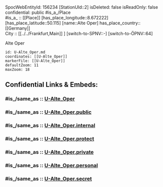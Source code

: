 ﻿---
location:
- 50.115
- 8.672222
mapmarker: subway
mapzoom:
- 8
- 18
tags:
- geo/station/subway
type: Station
---

SpocWebEntityId: 156234
[StationUId::2] 
isDeleted: false
isReadOnly: false
confidential: public
#is_a_/Place  
#is_a_ :: [[Place]] 
[has_place_longitude::8.672222] 
[has_place_latitude::50.115] 
[name::Alte Oper] 
has_place_country:: [[Germany]]  
City :: [[../../Frankfurt,Main]] ] 
[switch-to-SPNV::-] 
[switch-to-ÖPNV::64] 

Alte Oper

```leaflet
id: U-Alte_Oper.md
coordinates: [[U-Alte_Oper]] 
markerFile: [[U-Alte_Oper]] 
defaultZoom: 11 
maxZoom: 18
```


## Confidential Links & Embeds: 

### #is_/same_as :: [U-Alte_Oper](U-Alte_Oper.md) 

### #is_/same_as :: [U-Alte_Oper.public](/_public/Earth/Continent/Europe/Europe~Central/Germany/Germany~West/Hessen/counties~Hessen/Frankfurt~Main/Stations-FFM~U/U-Alte_Oper.public.md) 

### #is_/same_as :: [U-Alte_Oper.internal](/_internal/Earth/Continent/Europe/Europe~Central/Germany/Germany~West/Hessen/counties~Hessen/Frankfurt~Main/Stations-FFM~U/U-Alte_Oper.internal.md) 

### #is_/same_as :: [U-Alte_Oper.protect](/_protect/Earth/Continent/Europe/Europe~Central/Germany/Germany~West/Hessen/counties~Hessen/Frankfurt~Main/Stations-FFM~U/U-Alte_Oper.protect.md) 

### #is_/same_as :: [U-Alte_Oper.private](/_private/Earth/Continent/Europe/Europe~Central/Germany/Germany~West/Hessen/counties~Hessen/Frankfurt~Main/Stations-FFM~U/U-Alte_Oper.private.md) 

### #is_/same_as :: [U-Alte_Oper.personal](/_personal/Earth/Continent/Europe/Europe~Central/Germany/Germany~West/Hessen/counties~Hessen/Frankfurt~Main/Stations-FFM~U/U-Alte_Oper.personal.md) 

### #is_/same_as :: [U-Alte_Oper.secret](/_secret/Earth/Continent/Europe/Europe~Central/Germany/Germany~West/Hessen/counties~Hessen/Frankfurt~Main/Stations-FFM~U/U-Alte_Oper.secret.md)

